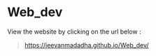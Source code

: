 # Web_dev
View the website by clicking on the url below :

> https://jeevanmadadha.github.io/Web_dev/
